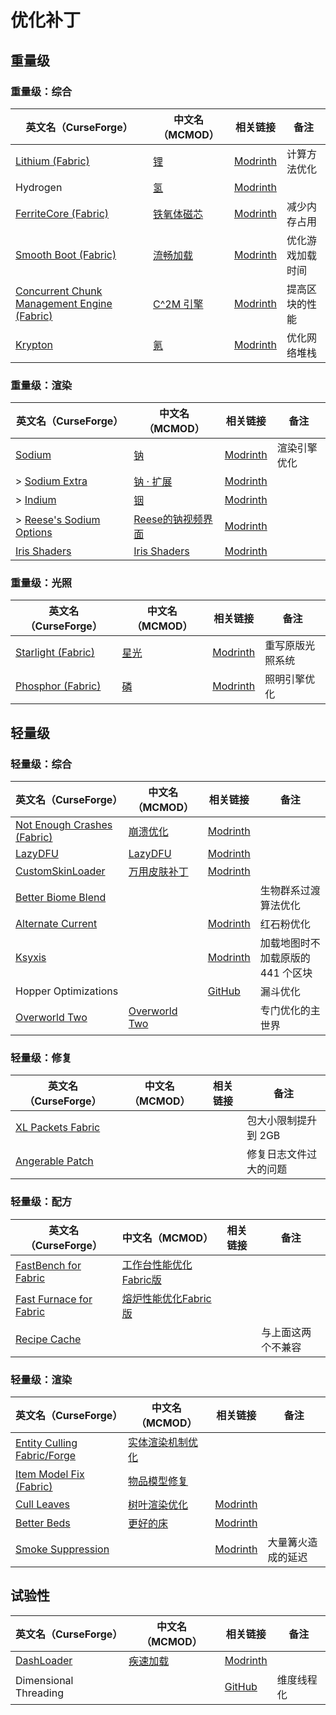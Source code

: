 # 优化补丁

## 重量级

### 重量级：综合

| 英文名（CurseForge）                                                                                    | 中文名（MCMOD）                                    | 相关链接                                                   | 备注             |
| ------------------------------------------------------------------------------------------------------- | -------------------------------------------------- | ---------------------------------------------------------- | ---------------- |
| [Lithium (Fabric)](https://www.curseforge.com/minecraft/mc-mods/lithium)                                | [锂](https://www.mcmod.cn/class/2292.html)         | [Modrinth](https://www.modrinth.com/mod/lithium)           | 计算方法优化     |
| Hydrogen                                                                                                | [氢](https://www.mcmod.cn/class/3406.html)         | [Modrinth](https://www.modrinth.com/mod/hydrogen)          |                  |
| [FerriteCore (Fabric)](https://www.curseforge.com/minecraft/mc-mods/ferritecore-fabric)                 | [铁氧体磁芯](https://www.mcmod.cn/class/3888.html) | [Modrinth](https://www.modrinth.com/mod/ferrite-core)      | 减少内存占用     |
| [Smooth Boot (Fabric)](https://www.curseforge.com/minecraft/mc-mods/smooth-boot)                        | [流畅加载](https://www.mcmod.cn/class/3422.html)   | [Modrinth](https://www.modrinth.com/mod/smoothboot-fabric) | 优化游戏加载时间 |
| [Concurrent Chunk Management Engine (Fabric)](https://www.curseforge.com/minecraft/mc-mods/c2me-fabric) | [C^2M 引擎](https://www.mcmod.cn/class/3511.html)  | [Modrinth](https://modrinth.com/mod/c2me-fabric)           | 提高区块的性能   |
| [Krypton](https://www.curseforge.com/minecraft/mc-mods/krypton)                                         | [氪](https://www.mcmod.cn/class/3399.html)         | [Modrinth](https://www.modrinth.com/mod/krypton)           | 优化网络堆栈     |

### 重量级：渲染

| 英文名（CurseForge）                                                                           | 中文名（MCMOD）                                           | 相关链接                                                   | 备注         |
| ---------------------------------------------------------------------------------------------- | --------------------------------------------------------- | ---------------------------------------------------------- | ------------ |
| [Sodium](https://www.curseforge.com/minecraft/mc-mods/sodium)                                  | [钠](https://www.mcmod.cn/class/2785.html)                | [Modrinth](https://www.modrinth.com/mod/sodium)            | 渲染引擎优化 |
| > [Sodium Extra](https://www.curseforge.com/minecraft/mc-mods/sodium-extra)                    | [钠 · 扩展](https://www.mcmod.cn/class/3701.html)         | [Modrinth](https://www.modrinth.com/mod/sodium-extra)      |              |
| > [Indium](https://www.curseforge.com/minecraft/mc-mods/indium)                                | [铟](https://www.mcmod.cn/class/3413.html)                | [Modrinth](https://www.modrinth.com/mod/indium)            |              |
| > [Reese's Sodium Options](https://www.curseforge.com/minecraft/mc-mods/reeses-sodium-options) | [Reese的钠视频界面](https://www.mcmod.cn/class/4905.html) | [Modrinth](https://modrinth.com/mod/reeses-sodium-options) |              |
| [Iris Shaders](https://www.curseforge.com/minecraft/mc-mods/irisshaders)                       | [Iris Shaders](https://www.mcmod.cn/class/3697.html)      | [Modrinth](https://www.modrinth.com/mod/iris)              |              |

### 重量级：光照

| 英文名（CurseForge）                                                         | 中文名（MCMOD）                              | 相关链接                                           | 备注             |
| ---------------------------------------------------------------------------- | -------------------------------------------- | -------------------------------------------------- | ---------------- |
| [Starlight (Fabric)](https://www.curseforge.com/minecraft/mc-mods/starlight) | [星光](https://www.mcmod.cn/class/3303.html) | [Modrinth](https://www.modrinth.com/mod/starlight) | 重写原版光照系统 |
| [Phosphor (Fabric)](https://www.curseforge.com/minecraft/mc-mods/phosphor)   | [磷](https://www.mcmod.cn/class/1766.html)   | [Modrinth](https://www.modrinth.com/mod/phosphor)  | 照明引擎优化     |

## 轻量级

### 轻量级：综合

| 英文名（CurseForge）                                                                           | 中文名（MCMOD）                                       | 相关链接                                                  | 备注                              |
| ---------------------------------------------------------------------------------------------- | ----------------------------------------------------- | --------------------------------------------------------- | --------------------------------- |
| [Not Enough Crashes (Fabric)](https://www.curseforge.com/minecraft/mc-mods/not-enough-crashes) | [崩溃优化](https://www.mcmod.cn/class/2441.html)      | [Modrinth](https://modrinth.com/mod/notenoughcrashes)     |                                   |
| [LazyDFU](https://www.curseforge.com/minecraft/mc-mods/lazydfu)                                | [LazyDFU](https://www.mcmod.cn/class/3407.html)       | [Modrinth](https://www.modrinth.com/mod/lazydfu)          |                                   |
| [CustomSkinLoader](https://www.curseforge.com/minecraft/mc-mods/customskinloader)              | [万用皮肤补丁](https://www.mcmod.cn/class/883.html)   | [Modrinth](https://modrinth.com/mod/customskinloader)     |                                   |
| [Better Biome Blend](https://www.curseforge.com/minecraft/mc-mods/better-biome-blend)          |                                                       |                                                           | 生物群系过渡算法优化              |
| [Alternate Current](https://www.curseforge.com/minecraft/mc-mods/alternate-current)            |                                                       | [Modrinth](https://modrinth.com/mod/alternate-current)    | 红石粉优化                        |
| [Ksyxis](https://www.curseforge.com/minecraft/mc-mods/ksyxis)                                  |                                                       | [Modrinth](https://modrinth.com/mod/ksyxis)               | 加载地图时不加载原版的 441 个区块 |
| Hopper Optimizations                                                                           |                                                       | [GitHub](https://github.com/2No2Name/hopperOptimizations) | 漏斗优化                          |
| [Overworld Two](https://www.curseforge.com/minecraft/mc-mods/overworld-two)                    | [Overworld Two](https://www.mcmod.cn/class/4558.html) |                                                           | 专门优化的主世界                  |

### 轻量级：修复

| 英文名（CurseForge）                                                                | 中文名（MCMOD） | 相关链接 | 备注                   |
| ----------------------------------------------------------------------------------- | --------------- | -------- | ---------------------- |
| [XL Packets Fabric](https://www.curseforge.com/minecraft/mc-mods/xl-packets-fabric) |                 |          | 包大小限制提升到 2GB   |
| [Angerable Patch](https://www.curseforge.com/minecraft/mc-mods/angerable-patch)     |                 |          | 修复日志文件过大的问题 |

### 轻量级：配方

| 英文名（CurseForge）                                                                            | 中文名（MCMOD）                                                | 相关链接 | 备注               |
| ----------------------------------------------------------------------------------------------- | -------------------------------------------------------------- | -------- | ------------------ |
| [FastBench for Fabric](https://www.curseforge.com/minecraft/mc-mods/fastbench-for-fabric)       | [工作台性能优化Fabric版](https://www.mcmod.cn/class/5403.html) |          |                    |
| [Fast Furnace for Fabric](https://www.curseforge.com/minecraft/mc-mods/fast-furnace-for-fabric) | [熔炉性能优化Fabric版](https://www.mcmod.cn/class/3079.html)   |          |                    |
| [Recipe Cache](https://www.curseforge.com/minecraft/mc-mods/recipe-cache)                       |                                                                |          | 与上面这两个不兼容 |

### 轻量级：渲染

| 英文名（CurseForge）                                                                      | 中文名（MCMOD）                                          | 相关链接                                               | 备注               |
| ----------------------------------------------------------------------------------------- | -------------------------------------------------------- | ------------------------------------------------------ | ------------------ |
| [Entity Culling Fabric/Forge](https://www.curseforge.com/minecraft/mc-mods/entityculling) | [实体渲染机制优化](https://www.mcmod.cn/class/3629.html) |                                                        |                    |
| [Item Model Fix (Fabric)](https://www.curseforge.com/minecraft/mc-mods/item-model-fix)    | [物品模型修复](https://www.mcmod.cn/class/3845.html)     |                                                        |                    |
| [Cull Leaves](https://www.curseforge.com/minecraft/mc-mods/cull-leaves)                   | [树叶渲染优化](https://www.mcmod.cn/class/4414.html)     | [Modrinth](https://www.modrinth.com/mod/cull-leaves)   |                    |
| [Better Beds](https://www.curseforge.com/minecraft/mc-mods/better-beds)                   | [更好的床](https://www.mcmod.cn/class/4356.html)         | [Modrinth](https://modrinth.com/mod/better-beds)       |                    |
| [Smoke Suppression](https://www.curseforge.com/minecraft/mc-mods/smoke-suppression)       |                                                          | [Modrinth](https://modrinth.com/mod/smoke-suppression) | 大量篝火造成的延迟 |

## 试验性

| 英文名（CurseForge）                                                  | 中文名（MCMOD）                                  | 相关链接                                                          | 备注       |
| --------------------------------------------------------------------- | ------------------------------------------------ | ----------------------------------------------------------------- | ---------- |
| [DashLoader](https://www.curseforge.com/minecraft/mc-mods/dashloader) | [疾速加载](https://www.mcmod.cn/class/3841.html) | [Modrinth](https://modrinth.com/mod/dashloader)                   |            |
| Dimensional Threading                                                 |                                                  | [GitHub](https://github.com/WearBlackAllDay/DimensionalThreading) | 维度线程化 |
